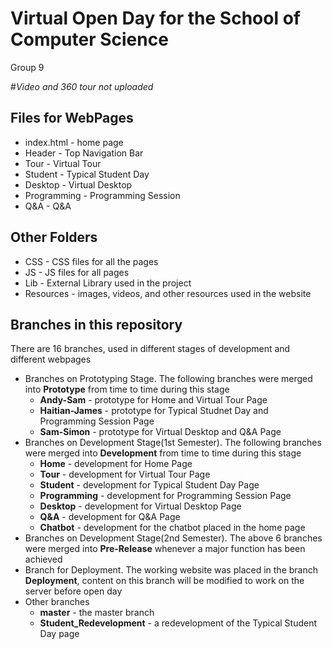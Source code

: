 # Virtual Open Day for the School of Computer Science
Group 9

#*Video and 360 tour not uploaded*

## Files for WebPages
* index.html - home page
* Header - Top Navigation Bar
* Tour - Virtual Tour
* Student - Typical Student Day
* Desktop - Virtual Desktop
* Programming - Programming Session
* Q&A - Q&A

## Other Folders
* CSS - CSS files for all the pages
* JS - JS files for all pages
* Lib - External Library used in the project
* Resources - images, videos, and other resources used in the website

## Branches in this repository

There are 16 branches, used in different stages of development and different webpages
* Branches on Prototyping Stage. The following branches were merged into **Prototype** from time to time during this stage
    * **Andy-Sam** - prototype for Home and Virtual Tour Page
    * **Haitian-James** - prototype for Typical Studnet Day and Programming Session Page
    * **Sam-Simon** - prototype for Virtual Desktop and Q&A Page
* Branches on Development Stage(1st Semester). The following branches were merged into **Development** from time to time during this stage
    * **Home** - development for Home Page
    * **Tour** - development for Virtual Tour Page
    * **Student** - development for Typical Student Day Page
    * **Programming** - development for Programming Session Page
    * **Desktop** - development for Virtual Desktop Page
    * **Q&A** - development for Q&A Page
    * **Chatbot** - development for the chatbot placed in the home page
* Branches on Development Stage(2nd Semester). The above 6 branches were merged into **Pre-Release** whenever a major function has been achieved
* Branch for Deployment. The working website was placed in the branch **Deployment**, content on this branch will be modified to work on the server before open day
* Other branches
    * **master** - the master branch
    * **Student_Redevelopment** - a redevelopment of the Typical Student Day page
